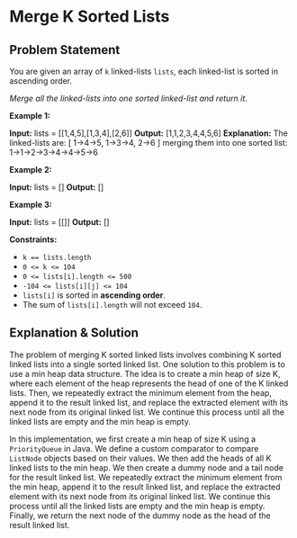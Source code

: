 # Merge K Sorted Lists

## Problem Statement

You are given an array of `k` linked-lists `lists`, each linked-list is sorted in ascending order.

*Merge all the linked-lists into one sorted linked-list and return it.*

**Example 1:**

**Input:** lists = [[1,4,5],[1,3,4],[2,6]]
**Output:** [1,1,2,3,4,4,5,6]
**Explanation:** The linked-lists are:
[
  1->4->5,
  1->3->4,
  2->6
]
merging them into one sorted list:
1->1->2->3->4->4->5->6

**Example 2:**

**Input:** lists = []
**Output:** []

**Example 3:**

**Input:** lists = [[]]
**Output:** []

**Constraints:**

- `k == lists.length`
- `0 <= k <= 104`
- `0 <= lists[i].length <= 500`
- `-104 <= lists[i][j] <= 104`
- `lists[i]` is sorted in **ascending order**.
- The sum of `lists[i].length` will not exceed `104`.

## Explanation & Solution

The problem of merging K sorted linked lists involves combining K sorted linked lists into a single sorted linked list. One solution to this problem is to use a min heap data structure. The idea is to create a min heap of size K, where each element of the heap represents the head of one of the K linked lists. Then, we repeatedly extract the minimum element from the heap, append it to the result linked list, and replace the extracted element with its next node from its original linked list. We continue this process until all the linked lists are empty and the min heap is empty.



In this implementation, we first create a min heap of size K using a `PriorityQueue` in Java. We define a custom comparator to compare `ListNode` objects based on their values. We then add the heads of all K linked lists to the min heap. We then create a dummy node and a tail node for the result linked list. We repeatedly extract the minimum element from the min heap, append it to the result linked list, and replace the extracted element with its next node from its original linked list. We continue this process until all the linked lists are empty and the min heap is empty. Finally, we return the next node of the dummy node as the head of the result linked list.
